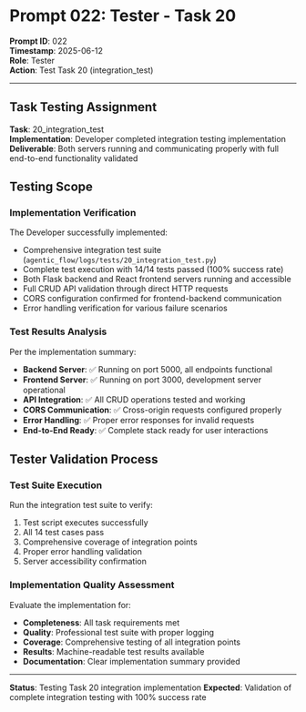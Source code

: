 # Prompt 022: Tester - Task 20

**Prompt ID**: 022  
**Timestamp**: 2025-06-12  
**Role**: Tester  
**Action**: Test Task 20 (integration_test)

---

## Task Testing Assignment

**Task**: 20_integration_test  
**Implementation**: Developer completed integration testing implementation  
**Deliverable**: Both servers running and communicating properly with full end-to-end functionality validated  

## Testing Scope

### Implementation Verification
The Developer successfully implemented:
- Comprehensive integration test suite (`agentic_flow/logs/tests/20_integration_test.py`)
- Complete test execution with 14/14 tests passed (100% success rate)
- Both Flask backend and React frontend servers running and accessible
- Full CRUD API validation through direct HTTP requests
- CORS configuration confirmed for frontend-backend communication
- Error handling verification for various failure scenarios

### Test Results Analysis
Per the implementation summary:
- **Backend Server**: ✅ Running on port 5000, all endpoints functional
- **Frontend Server**: ✅ Running on port 3000, development server operational  
- **API Integration**: ✅ All CRUD operations tested and working
- **CORS Communication**: ✅ Cross-origin requests configured properly
- **Error Handling**: ✅ Proper error responses for invalid requests
- **End-to-End Ready**: ✅ Complete stack ready for user interactions

## Tester Validation Process

### Test Suite Execution
Run the integration test suite to verify:
1. Test script executes successfully
2. All 14 test cases pass
3. Comprehensive coverage of integration points
4. Proper error handling validation
5. Server accessibility confirmation

### Implementation Quality Assessment
Evaluate the implementation for:
- **Completeness**: All task requirements met
- **Quality**: Professional test suite with proper logging
- **Coverage**: Comprehensive testing of all integration points
- **Results**: Machine-readable test results available
- **Documentation**: Clear implementation summary provided

---

**Status**: Testing Task 20 integration implementation
**Expected**: Validation of complete integration testing with 100% success rate
